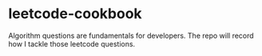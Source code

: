 # leetcode-cookbook
Algorithm questions are fundamentals for developers. The repo will record how I tackle those leetcode questions.
